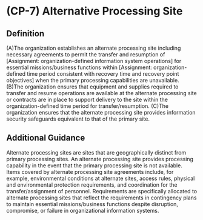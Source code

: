 
# (CP-7) Alternative Processing Site

## Definition

(A)The organization establishes an alternate processing site including necessary agreements to permit the transfer and resumption of [Assignment: organization-defined information system operations] for essential missions/business functions within [Assignment: organization-defined time period consistent with recovery time and recovery point objectives] when the primary processing capabilities are unavailable.
(B)The organization ensures that equipment and supplies required to transfer and resume operations are available at the alternate processing site or contracts are in place to support delivery to the site within the organization-defined time period for transfer/resumption.
(C)The organization ensures that the alternate processing site provides information security safeguards equivalent to that of the primary site.

## Additional Guidance

Alternate processing sites are sites that are geographically distinct from primary processing sites. An alternate processing site provides processing capability in the event that the primary processing site is not available. Items covered by alternate processing site agreements include, for example, environmental conditions at alternate sites, access rules, physical and environmental protection requirements, and coordination for the transfer/assignment of personnel. Requirements are specifically allocated to alternate processing sites that reflect the requirements in contingency plans to maintain essential missions/business functions despite disruption, compromise, or failure in organizational information systems.
